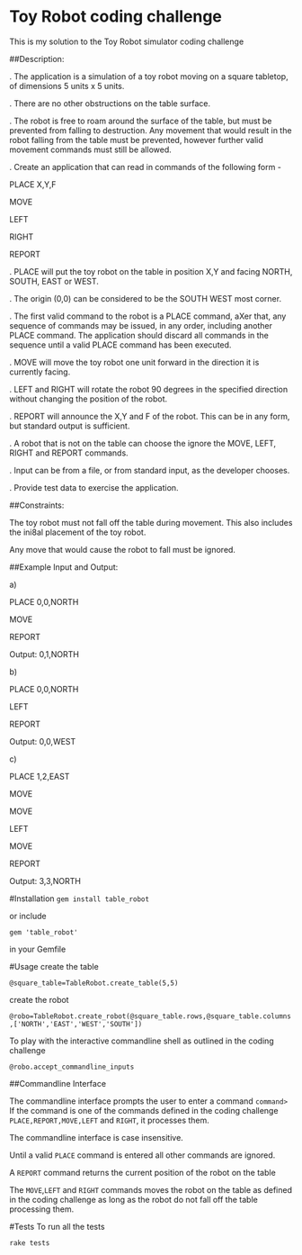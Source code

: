 # Toy Robot coding challenge
This is my solution to the Toy Robot simulator coding challenge

##Description:

. The application is a simulation of a toy robot moving on a square tabletop, of dimensions 5 units x 5 units.

. There are no other obstructions on the table surface.

. The robot is free to roam around the surface of the table, but must be prevented from falling to destruction. Any movement that would result in the robot falling from the table must be prevented, however further valid movement commands must still be allowed.

. Create an application that can read in commands of the following form -

PLACE X,Y,F

MOVE

LEFT

RIGHT

REPORT

. PLACE will put the toy robot on the table in position X,Y and facing NORTH, SOUTH, EAST or WEST. 

. The origin (0,0) can be considered to be the SOUTH WEST most corner.

. The first valid command to the robot is a PLACE command, aXer that, any sequence of commands may be issued, in any order, including another PLACE command. The application should discard all commands in the sequence until a valid PLACE command has been executed.

. MOVE will move the toy robot one unit forward in the direction it is currently facing.

. LEFT and RIGHT will rotate the robot 90 degrees in the specified direction without changing the position of the robot.

. REPORT will announce the X,Y and F of the robot. This can be in any form, but standard output is sufficient.

. A robot that is not on the table can choose the ignore the MOVE, LEFT, RIGHT and REPORT commands.

. Input can be from a file, or from standard input, as the developer chooses.

. Provide test data to exercise the application.

##Constraints:

The toy robot must not fall off the table during movement. This also includes the ini8al placement of the toy robot. 

Any move that would cause the robot to fall must be ignored.

##Example Input and Output:

a)

PLACE 0,0,NORTH

MOVE

REPORT

Output: 0,1,NORTH

b)

PLACE 0,0,NORTH

LEFT

REPORT

Output: 0,0,WEST

c)

PLACE 1,2,EAST

MOVE

MOVE

LEFT

MOVE

REPORT

Output: 3,3,NORTH

#Installation
`gem install table_robot`

or include

`gem 'table_robot'`

in your Gemfile

#Usage
create the table

`@square_table=TableRobot.create_table(5,5)`

create the robot

`@robo=TableRobot.create_robot(@square_table.rows,@square_table.columns,['NORTH','EAST','WEST','SOUTH'])`

To play with the interactive commandline shell as outlined in the coding challenge

`@robo.accept_commandline_inputs`

##Commandline Interface

The commandline interface prompts the user to enter a command
`command>`
If the command is one of the commands defined in the coding challenge `PLACE,REPORT,MOVE,LEFT` and `RIGHT`, it processes them.

The commandline interface is case insensitive.

Until a valid `PLACE` command is entered all other commands are ignored.

A `REPORT` command returns the current position of the robot on the table

The `MOVE`,`LEFT` and `RIGHT` commands moves the robot on the table as defined in the coding challenge as long as the robot do not fall off the table processing them.

#Tests
To run all the tests

`rake tests`
